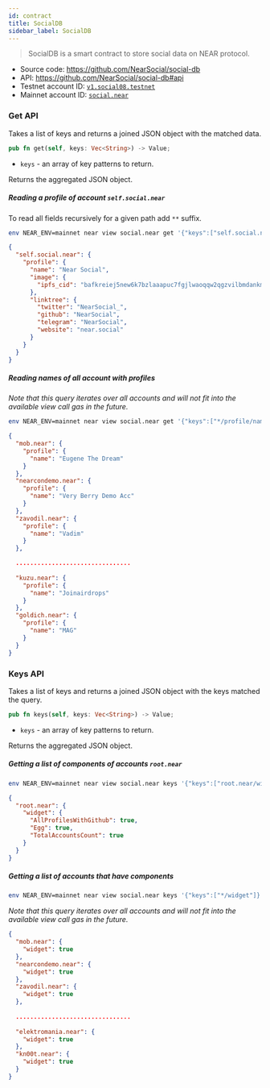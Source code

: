 ```yaml
---
id: contract
title: SocialDB
sidebar_label: SocialDB
---
```


> SocialDB is a smart contract to store social data on NEAR protocol.

- Source code: https://github.com/NearSocial/social-db
- API: https://github.com/NearSocial/social-db#api
- Testnet account ID: [`v1.social08.testnet`](https://testnet.nearblocks.io/address/v1.social08.testnet)
- Mainnet account ID: [`social.near`](https://nearblocks.io/address/social.near)

### Get API

Takes a list of keys and returns a joined JSON object with the matched data.

```rust
pub fn get(self, keys: Vec<String>) -> Value;
```

- `keys` - an array of key patterns to return.

Returns the aggregated JSON object.

##### Reading a profile of account `self.social.near`

To read all fields recursively for a given path add `**` suffix.

```bash
env NEAR_ENV=mainnet near view social.near get '{"keys":["self.social.near/profile/**"]}'
```

```json
{
  "self.social.near": {
    "profile": {
      "name": "Near Social",
      "image": {
        "ipfs_cid": "bafkreiej5new6k7bzlaaapuc7fgjlwaoqqw2qgzvilbmdankmfxw7siw6q"
      },
      "linktree": {
        "twitter": "NearSocial_",
        "github": "NearSocial",
        "telegram": "NearSocial",
        "website": "near.social"
      }
    }
  }
}
```


##### Reading names of all account with profiles

_Note that this query iterates over all accounts and will not fit into the available view call gas in the future._

```bash
env NEAR_ENV=mainnet near view social.near get '{"keys":["*/profile/name"]}'
```

```json
{
  "mob.near": {
    "profile": {
      "name": "Eugene The Dream"
    }
  },
  "nearcondemo.near": {
    "profile": {
      "name": "Very Berry Demo Acc"
    }
  },
  "zavodil.near": {
    "profile": {
      "name": "Vadim"
    }
  },

  ................................
  
  "kuzu.near": {
    "profile": {
      "name": "Joinairdrops"
    }
  },
  "goldich.near": {
    "profile": {
      "name": "MAG"
    }
  }
}
```

### Keys API

Takes a list of keys and returns a joined JSON object with the keys matched the query.

```rust
pub fn keys(self, keys: Vec<String>) -> Value;
```

- `keys` - an array of key patterns to return.

Returns the aggregated JSON object.

##### Getting a list of components of accounts `root.near`

```bash
env NEAR_ENV=mainnet near view social.near keys '{"keys":["root.near/widget/*"]}'
```

```json
{
  "root.near": {
    "widget": {
      "AllProfilesWithGithub": true,
      "Egg": true,
      "TotalAccountsCount": true
    }
  }
}
```

##### Getting a list of accounts that have components

```bash
env NEAR_ENV=mainnet near view social.near keys '{"keys":["*/widget"]}'
```

_Note that this query iterates over all accounts and will not fit into the available view call gas in the future._

```json
{
  "mob.near": {
    "widget": true
  },
  "nearcondemo.near": {
    "widget": true
  },
  "zavodil.near": {
    "widget": true
  },
  
  ................................
  
  "elektromania.near": {
    "widget": true
  },
  "kn00t.near": {
    "widget": true
  }
}
```

